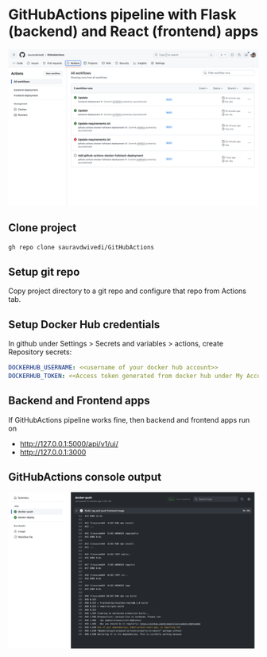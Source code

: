 # GitHubActions pipeline with Flask (backend) and React (frontend) apps

<img src=pic.PNG alt="GitHubActions pipeline">

## Clone project 

```bash
gh repo clone sauravdwivedi/GitHubActions
```

## Setup git repo 
Copy project directory to a git repo and configure that repo from Actions tab.

## Setup Docker Hub credentials

In github under Settings > Secrets and variables > actions, create Repository secrets:

```yaml
DOCKERHUB_USERNAME: <<username of your docker hub account>>
DOCKERHUB_TOKEN: <<Access token generated from docker hub under My Account > Security > Access Tokens>>
```

## Backend and Frontend apps

If GitHubActions pipeline works fine, then backend and frontend apps run on

- http://127.0.0.1:5000/api/v1/ui/
- http://127.0.0.1:3000

## GitHubActions console output

<img src=log.PNG alt="Jenkins log">